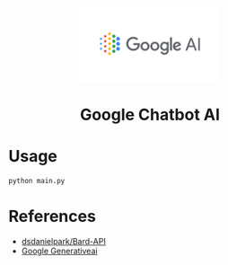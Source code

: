 <div align="center">
    <img src="images/google_AI.png" width="50%">
</div>
<div align="center">

# Google Chatbot AI

</div>

# Usage
```
python main.py 
```

# References
* [dsdanielpark/Bard-API](https://github.com/dsdanielpark/Bard-API)
* [Google Generativeai](https://developers.generativeai.google/api/python/google/generativeai)